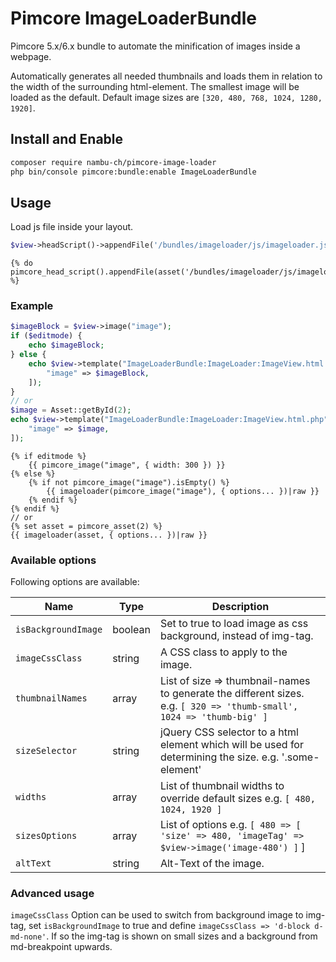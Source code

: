 # Pimcore ImageLoaderBundle
Pimcore 5.x/6.x bundle to automate the minification of images inside a webpage.

Automatically generates all needed thumbnails and loads them in relation to the
width of the surrounding html-element. The smallest image will be loaded as the default.
Default image sizes are ```[320, 480, 768, 1024, 1280, 1920]```.

## Install and Enable

```bash
composer require nambu-ch/pimcore-image-loader
php bin/console pimcore:bundle:enable ImageLoaderBundle
```

## Usage

Load js file inside your layout.
```php
$view->headScript()->appendFile('/bundles/imageloader/js/imageloader.js');
```
```twig
{% do pimcore_head_script().appendFile(asset('/bundles/imageloader/js/imageloader.js')) %}
```

### Example

```php
$imageBlock = $view->image("image");
if ($editmode) {
    echo $imageBlock;
} else {
    echo $view->template("ImageLoaderBundle:ImageLoader:ImageView.html.php", [
        "image" => $imageBlock,
    ]);
}
// or
$image = Asset::getById(2);
echo $view->template("ImageLoaderBundle:ImageLoader:ImageView.html.php", [
    "image" => $image,
]);
```
```twig
{% if editmode %}
    {{ pimcore_image("image", { width: 300 }) }}
{% else %}
    {% if not pimcore_image("image").isEmpty() %}
        {{ imageloader(pimcore_image("image"), { options... })|raw }}
    {% endif %}
{% endif %}
// or
{% set asset = pimcore_asset(2) %}
{{ imageloader(asset, { options... })|raw }}
```

### Available options

Following options are available:

| Name                | Type    | Description                                                                                                                |
|---------------------|---------|----------------------------------------------------------------------------------------------------------------------------|
| `isBackgroundImage` | boolean | Set to true to load image as css background, instead of img-tag.                                                           |
| `imageCssClass`     | string  | A CSS class to apply to the image.                                                                                         |
| `thumbnailNames`    | array   | List of size => thumbnail-names to generate the different sizes. e.g. ```[ 320 => 'thumb-small', 1024 => 'thumb-big' ]```  |
| `sizeSelector`      | string  | jQuery CSS selector to a html element which will be used for determining the size. e.g. '.some-element'                    |
| `widths`            | array   | List of thumbnail widths to override default sizes e.g. ```[ 480, 1024, 1920 ]```                                          |
| `sizesOptions`      | array   | List of options e.g. ```[ 480 => [ 'size' => 480, 'imageTag' => $view->image('image-480') ]``` ]                           |
| `altText`           | string  | Alt-Text of the image.                                                                                                     |

### Advanced usage

```imageCssClass``` Option can be used to switch from background image to img-tag, set ```isBackgroundImage``` to true and define 
```imageCssClass => 'd-block d-md-none'```. If so the img-tag is shown on small sizes and a background from md-breakpoint upwards.
